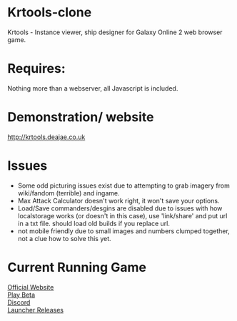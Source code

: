 # Krtools-clone
Krtools - Instance viewer, ship designer for Galaxy Online 2 web browser game.
# Requires:
Nothing more than a webserver, all Javascript is included.
# Demonstration/ website
http://krtools.deajae.co.uk

# Issues
- Some odd picturing issues exist due to attempting to grab imagery from wiki/fandom (terrible) and ingame.
- Max Attack Calculator doesn't work right, it won't save your options.
- Load/Save commanders/desgins are disabled due to issues with how localstorage works (or doesn't in this case), use 'link/share' and put url in a txt file. should load old builds if you replace url.
- not mobile friendly due to small images and numbers clumped together, not a clue how to solve this yet.

# Current Running Game
[Official Website](https://supergo2.com) <br>
[Play Beta](https://github.com/SuperGO2/supergo2-issues) <br>
[Discord](https://discord.gg/ApPQErfvJw) <br>
[Launcher Releases](https://github.com/SuperGO2/supergo2-issues/releases)
